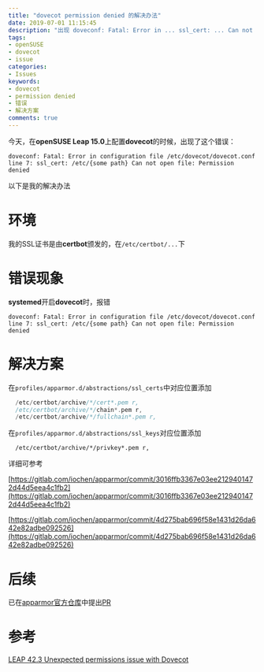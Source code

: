 ```yaml
---
title: "dovecot permission denied 的解决办法"
date: 2019-07-01 11:15:45
description: "出现 doveconf: Fatal: Error in ... ssl_cert: ... Can not open file: Permission denied 的解决办法" 
tags:
- openSUSE
- dovecot
- issue
categories:
- Issues
keywords:
- dovecot
- permission denied
- 错误
- 解决方案
comments: true
---
```








今天，在**openSUSE Leap 15.0**上配置**dovecot**的时候，出现了这个错误：

```log
doveconf: Fatal: Error in configuration file /etc/dovecot/dovecot.conf  line 7: ssl_cert: /etc/{some path} Can not open file: Permission  denied
```

以下是我的解决办法

<!--more-->

# 环境

我的SSL证书是由**certbot**颁发的，在`/etc/certbot/...`下

# 错误现象

**systemed**开启**dovecot**时，报错

```log
doveconf: Fatal: Error in configuration file /etc/dovecot/dovecot.conf  line 7: ssl_cert: /etc/{some path} Can not open file: Permission  denied
```

# 解决方案

在`profiles/apparmor.d/abstractions/ssl_certs`中对应位置添加

```c
  /etc/certbot/archive/*/cert*.pem r,
  /etc/certbot/archive/*/chain*.pem r,
  /etc/certbot/archive/*/fullchain*.pem r,
```

在`profiles/apparmor.d/abstractions/ssl_keys`对应位置添加

```
  /etc/certbot/archive/*/privkey*.pem r,
```

详细可参考

[https://gitlab.com/iochen/apparmor/commit/3016ffb3367e03ee2129401472d44d5eea4c1fb2](https://gitlab.com/iochen/apparmor/commit/3016ffb3367e03ee2129401472d44d5eea4c1fb2)

[https://gitlab.com/iochen/apparmor/commit/4d275bab696f58e1431d26da642e82adbe092526](https://gitlab.com/iochen/apparmor/commit/4d275bab696f58e1431d26da642e82adbe092526)



# 后续

已在[apparmor官方仓库](https://gitlab.com/apparmor/apparmor)中提出[PR](https://gitlab.com/apparmor/apparmor/merge_requests/397)

# 参考

[LEAP 42.3 Unexpected permissions issue with Dovecot](https://forums.opensuse.org/showthread.php/531740-Unexpected-permissions-issue-with-Dovecot)

